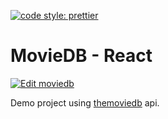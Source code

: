 [![code style: prettier](https://img.shields.io/badge/code_style-prettier-ff69b4.svg?style=flat-square)](https://github.com/prettier/prettier)

# MovieDB - React

[![Edit moviedb](https://codesandbox.io/static/img/play-codesandbox.svg)](https://codesandbox.io/s/9zow5vj5ry)

Demo project using [themoviedb](https://www.themoviedb.org/) api.

